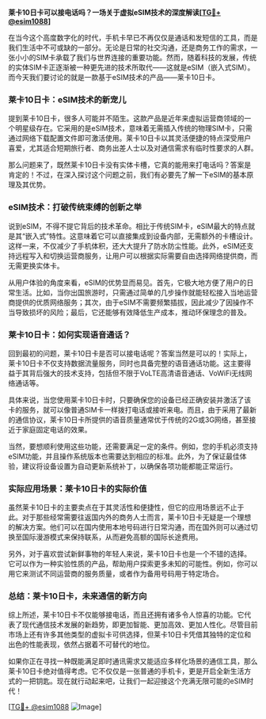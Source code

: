 **莱卡10日卡可以接电话吗？一场关于虚拟eSIM技术的深度解读[[TG💪+ @esim1088](https://t.me/s/esim1088)]**

在当今这个高度数字化的时代，手机卡早已不再仅仅是通话和发短信的工具，而是我们生活中不可或缺的一部分。无论是日常的社交沟通，还是商务工作的需求，一张小小的SIM卡承载了我们与世界连接的重要功能。然而，随着科技的发展，传统的实体SIM卡正逐渐被一种更先进的技术所取代——这就是eSIM（嵌入式SIM）。而今天我们要讨论的就是一款基于eSIM技术的产品——莱卡10日卡。

### 莱卡10日卡：eSIM技术的新宠儿

提到莱卡10日卡，很多人可能并不陌生。这款产品是近年来虚拟运营商领域的一个明星级存在。它采用的是eSIM技术，意味着无需插入传统的物理SIM卡，只需通过网络下载配置文件即可激活使用。莱卡10日卡以其灵活便捷的特点深受用户喜爱，尤其适合短期旅行者、商务出差人士以及对通信需求有临时性要求的人群。

那么问题来了，既然莱卡10日卡没有实体卡槽，它真的能用来打电话吗？答案是肯定的！不过，在深入探讨这个问题之前，我们有必要先了解一下eSIM的基本原理及其优势。

### eSIM技术：打破传统束缚的创新之举

说到eSIM，不得不提它背后的技术革命。相比于传统SIM卡，eSIM最大的特点就是其“嵌入式”特性。这意味着它可以直接集成到设备内部，无需额外的卡槽设计。这样一来，不仅减少了手机体积，还大大提升了防水防尘性能。此外，eSIM还支持远程写入和切换运营商服务，让用户可以根据实际需要自由选择网络提供商，而无需更换实体卡。

从用户体验的角度来看，eSIM的优势显而易见。首先，它极大地方便了用户的日常生活。比如，当你出国旅游时，只需通过简单的几步操作就能轻松接入当地运营商提供的优质网络服务；其次，由于eSIM不需要频繁插拔，因此减少了因操作不当导致损坏的风险；最后，它还能够有效降低生产成本，推动环保理念的普及。

### 莱卡10日卡：如何实现语音通话？

回到最初的问题，莱卡10日卡是否可以接电话呢？答案当然是可以的！实际上，莱卡10日卡不仅支持数据流量服务，同时也具备完整的语音通话功能。这主要得益于其背后强大的技术支持，包括但不限于VoLTE高清语音通话、VoWiFi无线网络通话等。

具体来说，当您使用莱卡10日卡时，只要确保您的设备已经正确安装并激活了该卡的服务，就可以像普通SIM卡一样拨打电话或接听来电。而且，由于采用了最新的通信协议，莱卡10日卡所提供的语音质量通常优于传统的2G或3G网络，甚至接近于家庭固定电话的效果。

当然，要想顺利使用这些功能，还需要满足一定的条件。例如，您的手机必须支持eSIM功能，并且操作系统版本也需要达到相应的标准。此外，为了保证最佳体验，建议将设备设置为自动更新系统补丁，以确保各项功能都能正常运行。

### 实际应用场景：莱卡10日卡的实际价值

虽然莱卡10日卡的主要卖点在于其灵活性和便捷性，但它的应用场景远不止于此。对于那些经常需要往返国内外的商务人士而言，莱卡10日卡无疑是一个理想的解决方案。他们可以在国内使用本地号码进行日常沟通，而在国外则可以通过切换至国际漫游模式来保持联系，从而避免高额的国际长途费用。

另外，对于喜欢尝试新鲜事物的年轻人来说，莱卡10日卡也是一个不错的选择。它可以作为一种实验性质的产品，帮助用户探索更多未知的可能性。例如，你可以用它来测试不同运营商的服务质量，或者作为备用号码用于特定场合。

### 总结：莱卡10日卡，未来通信的新方向

综上所述，莱卡10日卡不仅能够接电话，而且还拥有诸多令人惊喜的功能。它代表了现代通信技术发展的新趋势，即更加智能、更加高效、更加人性化。尽管目前市场上还有许多其他类型的虚拟卡可供选择，但莱卡10日卡凭借其独特的定位和出色的性能表现，依然占据着不可替代的地位。

如果你正在寻找一种既能满足即时通讯需求又能适应多样化场景的通信工具，那么莱卡10日卡绝对值得考虑。它不仅仅是一张普通的手机卡，更是开启全新生活方式的一把钥匙。现在就行动起来吧，让我们一起迎接这个充满无限可能的eSIM时代！

[[TG💪+ @esim1088](https://t.me/s/esim1088) ![Image](https://i.postimg.cc/4NQfJmqS/Snipaste-2025-05-13-00-14-12.png)]